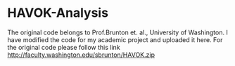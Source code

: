 # HAVOK-Analysis
The original code belongs to Prof.Brunton et. al., University of Washington. I have modified the code for my academic project and uploaded it here. For the original code please follow this link
http://faculty.washington.edu/sbrunton/HAVOK.zip
